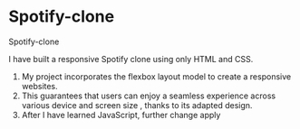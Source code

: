 # Spotify-clone
Spotify-clone 

I have built a responsive Spotify clone using only HTML and CSS.

1. My project incorporates the flexbox layout model to create a responsive websites.
2. This guarantees that users can enjoy a seamless experience across various device and screen size , thanks to its adapted design.
3. After I have learned JavaScript, further change apply
